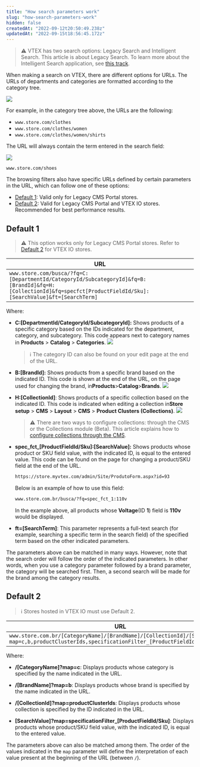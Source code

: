```yaml
---
title: "How search parameters work"
slug: "how-search-parameters-work"
hidden: false
createdAt: "2022-09-12t20:50:49.238z"
updatedAt: "2022-09-15t18:56:45.172z"
---
```


> ⚠️ VTEX has two search options: Legacy Search and Intelligent Search. This article is about Legacy Search. To learn more about the Intelligent Search application, see [this track](https://help.vtex.com/en/tracks/vtex-intelligent-search--19wrbB7nEQcmwzDPl1l4Cb).

When making a search on VTEX, there are different options for URLs. The URLs of departments and categories are formatted according to the category tree.

![](https://cdn.jsdelivr.net/gh/vtexdocs/dev-portal-content@main/images/how-search-parameters-work-0.png)

For example, in the category tree above, the URLs are the following:

- `www.store.com/clothes`
- `www.store.com/clothes/women`
- `www.store.com/clothes/women/shirts`

The URL will always contain the term entered in the search field:

![](https://cdn.jsdelivr.net/gh/vtexdocs/dev-portal-content@main/images/how-search-parameters-work-1.png)

`www.store.com/shoes`

The browsing filters also have specific URLs defined by certain parameters in the URL, which can follow one of these options:

- [Default 1](#default-1): Valid only for Legacy CMS Portal stores.
- [Default 2](#default-2): Valid for Legacy CMS Portal and VTEX IO stores. Recommended for best performance results.

## Default 1

> ⚠️ This option works only for Legacy CMS Portal stores. Refer to [Default 2](#default-2) for VTEX IO stores.

| URL |
| - |
| `www.store.com/busca/?fq=C:[DepartmentId/CategoryId/SubcategoryId]&fq=B:[BrandId]&fq=H:[CollectionId]&fq=specfct[ProductFieldId/Sku]:[SearchValue]&ft=[SearchTerm]` |

Where:

- **C:\[DepartmentId/CategoryId/SubcategoryId]:** Shows products of a specific category based on the IDs indicated for the department, category, and subcategory. This code appears next to category names in **Products** > **Catalog** > **Categories**. ![](https://cdn.jsdelivr.net/gh/vtexdocs/dev-portal-content@main/images/how-search-parameters-work-2.png)

  > ℹ️ The category ID can also be found on your edit page at the end of the URL.

- **B:[BrandId]:** Shows products from a specific brand based on the indicated ID. This code is shown at the end of the URL, on the page used for changing the brand, in**Products**>**Catalog**>**Brands**. ![](https://cdn.jsdelivr.net/gh/vtexdocs/dev-portal-content@main/images/how-search-parameters-work-3.png)
- **H:[CollectionId]**: Shows products of a specific collection based on the indicated ID. This code is indicated when editing a collection in**Store setup** > **CMS** > **Layout** > **CMS** > **Product Clusters (Collections)**. ![](https://cdn.jsdelivr.net/gh/vtexdocs/dev-portal-content@main/images/how-search-parameters-work-4.png)

  > ⚠️ There are two ways to configure collections: through the CMS or the Collections module (Beta). This article explains how to [configure collections through the CMS](https://help.vtex.com/en/tutorial/adding-collections-cms--2YBy6P6X0NFRpkD2ZBxF6L).

- **spec_fct_[ProductFieldId/Sku]:[SearchValue]:** Shows products whose product or SKU field value, with the indicated ID, is equal to the entered value. This code can be found on the page for changing a product/SKU field at the end of the URL.

  ```txt
  https://store.myvtex.com/admin/Site/ProdutoForm.aspx?id=93
  ```

  Below is an example of how to use this field:

  ```txt
  www.store.com.br/busca/?fq=spec_fct_1:110v
  ```

  In the example above, all products whose **Voltage**(ID **1**) field is **110v** would be displayed.

- **ft=[SearchTerm]**: This parameter represents a full-text search (for example, searching a specific term in the search field) of the specified term based on the other indicated parameters.

The parameters above can be matched in many ways. However, note that the search order will follow the order of the indicated parameters. In other words, when you use a category parameter followed by a brand parameter, the category will be searched first. Then, a second search will be made for the brand among the category results.

## Default 2

> ℹ️ Stores hosted in VTEX IO must use Default 2.

| URL                                                                                                                                           |
| --------------------------------------------------------------------------------------------------------------------------------------------- |
| `www.store.com.br/[CategoryName]/[BrandName]/[CollectionId]/[SearchValue]?map=c,b,productClusterIds,specificationFilter_[ProductFieldId/Sku]` |

Where:

- **/[CategoryName]?map=c**: Displays products whose category is specified by the name indicated in the URL.

- **/[BrandName]?map=b**: Displays products whose brand is specified by the name indicated in the URL.

- **/[CollectionId]?map=productClusterIds**: Displays products whose collection is specified by the ID indicated in the URL.

- **[SearchValue]?map=specificationFilter_[ProductFieldId/Sku]**: Displays products whose product/SKU field value, with the indicated ID, is equal to the entered value.

The parameters above can also be matched among them. The order of the values indicated in the `map` parameter will define the interpretation of each value present at the beginning of the URL (between `/`).
